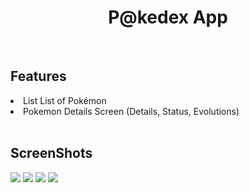 <html>
  <h1><center>P@kedex App</center></h1>
  <br>
  <h2>Features</h2>
  <li>List List of Pokémon</li>
  <li>Pokemon Details Screen (Details, Status, Evolutions)</li>
  <br>
  <h2>ScreenShots</h2>
  <img src="PokedexApp/assets/ScreenShots/home_page.png">
  <img src="PokedexApp/assets/ScreenShots/Details.png">
  <img src="PokedexApp/assets/ScreenShots/Evolution.png">
  <img src="PokedexApp/assets/ScreenShots/status.png">
  
</html>
